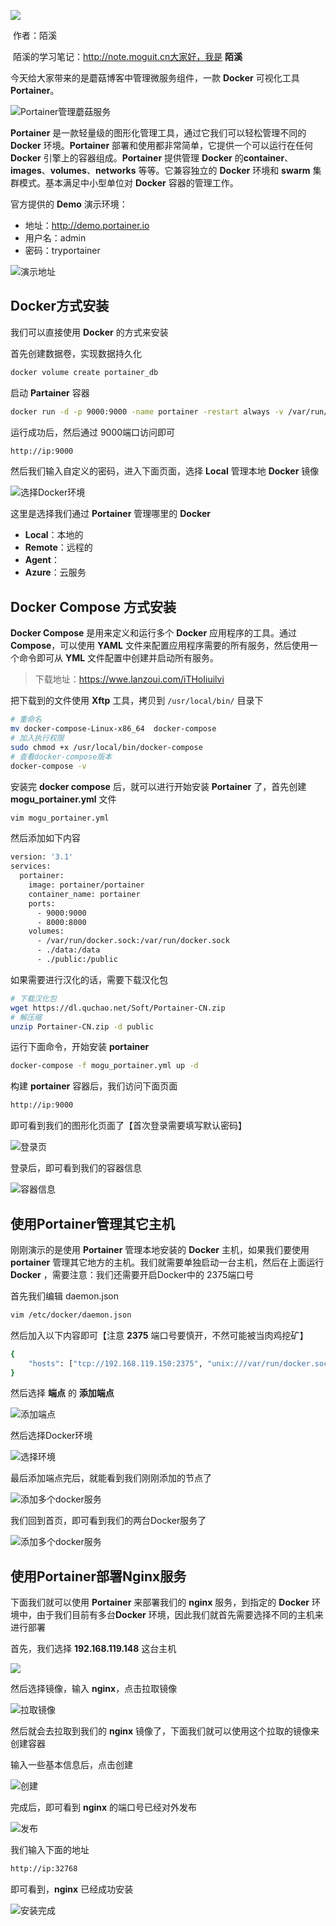 ![](images/0.jpg)

​                                                                                                                                                                           作者：陌溪

​                                                                                                                         陌溪的学习笔记：http://note.moguit.cn大家好，我是 **陌溪** 

今天给大家带来的是蘑菇博客中管理微服务组件，一款 **Docker** 可视化工具 **Portainer**。

![Portainer管理蘑菇服务](images/45d918729d2f4f24b8acc1cea8153b5f)

**Portainer** 是一款轻量级的图形化管理工具，通过它我们可以轻松管理不同的 **Docker** 环境。**Portainer** 部署和使用都非常简单，它提供一个可以运行在任何 **Docker** 引擎上的容器组成。**Portainer** 提供管理 **Docker** 的**container**、**images**、**volumes**、**networks** 等等。它兼容独立的 **Docker** 环境和 **swarm** 集群模式。基本满足中小型单位对 **Docker** 容器的管理工作。

官方提供的 **Demo** 演示环境：

- 地址：http://demo.portainer.io
- 用户名：admin
- 密码：tryportainer

![演示地址](images/image-20201125165926451.png)

## Docker方式安装

我们可以直接使用 **Docker** 的方式来安装

首先创建数据卷，实现数据持久化

```bash
docker volume create portainer_db
```

启动 **Partainer** 容器

```bash
docker run -d -p 9000:9000 -name portainer -restart always -v /var/run/docker/sock:/var/run/docker.sock -v portainer_db:/data portainer/portainer
```

运行成功后，然后通过 9000端口访问即可

```bash
http://ip:9000
```

然后我们输入自定义的密码，进入下面页面，选择 **Local** 管理本地 **Docker** 镜像

![选择Docker环境](images/image-20201125170935817.png)

这里是选择我们通过 **Portainer** 管理哪里的 **Docker**

- **Local**：本地的
- **Remote**：远程的
- **Agent**：
- **Azure**：云服务

## Docker Compose 方式安装

**Docker Compose** 是用来定义和运行多个 **Docker** 应用程序的工具。通过 **Compose**，可以使用 **YAML** 文件来配置应用程序需要的所有服务，然后使用一个命令即可从 **YML** 文件配置中创建并启动所有服务。

> 下载地址：https://wwe.lanzoui.com/iTHoIiuilvi

把下载到的文件使用 **Xftp** 工具，拷贝到 `/usr/local/bin/` 目录下

```bash
# 重命名
mv docker-compose-Linux-x86_64  docker-compose
# 加入执行权限
sudo chmod +x /usr/local/bin/docker-compose
# 查看docker-compose版本
docker-compose -v
```

安装完 **docker compose** 后，就可以进行开始安装 **Portainer** 了，首先创建  **mogu_portainer.yml** 文件

```BASH
vim mogu_portainer.yml
```

然后添加如下内容

```bash
version: '3.1'
services:
  portainer:
    image: portainer/portainer
    container_name: portainer
    ports:
      - 9000:9000
      - 8000:8000
    volumes:
      - /var/run/docker.sock:/var/run/docker.sock
      - ./data:/data
      - ./public:/public
```

如果需要进行汉化的话，需要下载汉化包

```bash
# 下载汉化包
wget https://dl.quchao.net/Soft/Portainer-CN.zip
# 解压缩
unzip Portainer-CN.zip -d public
```

运行下面命令，开始安装 **portainer**

```bash
docker-compose -f mogu_portainer.yml up -d
```

构建 **portainer** 容器后，我们访问下面页面

```bash
http://ip:9000
```

即可看到我们的图形化页面了【首次登录需要填写默认密码】

![登录页](images/image-20201125170457260.png)

登录后，即可看到我们的容器信息

![容器信息](images/image-20201125170509940.png)

## 使用Portainer管理其它主机

刚刚演示的是使用 **Portainer** 管理本地安装的 **Docker** 主机，如果我们要使用 **portainer** 管理其它地方的主机。我们就需要单独启动一台主机，然后在上面运行 **Docker** ，需要注意：我们还需要开启Docker中的 2375端口号

首先我们编辑 daemon.json

```bash
vim /etc/docker/daemon.json
```

然后加入以下内容即可【注意 **2375** 端口号要慎开，不然可能被当肉鸡挖矿】

```bash
{
	"hosts": ["tcp://192.168.119.150:2375", "unix:///var/run/docker.sock"]
}
```

然后选择 **端点** 的 **添加端点**

![添加端点](images/image-20201125171521404.png)

然后选择Docker环境

![选择环境](images/image-20201125171656316.png)

最后添加端点完后，就能看到我们刚刚添加的节点了

![添加多个docker服务](images/image-20201125171714621.png)

我们回到首页，即可看到我们的两台Docker服务了

![添加多个docker服务](images/image-20201125171745766.png)



## 使用Portainer部署Nginx服务

下面我们就可以使用 **Portainer** 来部署我们的 **nginx** 服务，到指定的 **Docker** 环境中，由于我们目前有多台**Docker** 环境，因此我们就首先需要选择不同的主机来进行部署

首先，我们选择 **192.168.119.148** 这台主机

![](images/image-20201125171940237.png)

然后选择镜像，输入 **nginx**，点击拉取镜像

![拉取镜像](images/image-20201125172117416.png)

然后就会去拉取到我们的 **nginx** 镜像了，下面我们就可以使用这个拉取的镜像来创建容器

输入一些基本信息后，点击创建

![创建](images/image-20201125172337667.png)

完成后，即可看到 **nginx** 的端口号已经对外发布

![发布](images/image-20201125172622053.png)

我们输入下面的地址

```bash
http://ip:32768
```

即可看到，**nginx** 已经成功安装

![安装完成](images/image-20201125172719198.png)